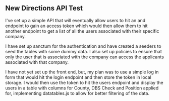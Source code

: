 ## New Directions API Test

I've set up a simple API that will eventually allow users to hit an and endpoint to gain an access token which would then allow them
to hit another endpoint to get a list of all the users associated with their specific company.

I have set up sanctum for the authentication and have created a seeders to seed the tables with some dummy data.
I also set up policies to ensure that only the user that is associated with the company can access the applicants associated with that company.

I have not yet set up the front end, but, my plan was to use a simple log in form that would hit the login endpoint and then store the token in local storage.
I would then use the token to hit the users endpoint and display the users in a table with columns for County, DBS Check and Position applied for, implementing datatables.js to allow for better filtering of the data.
